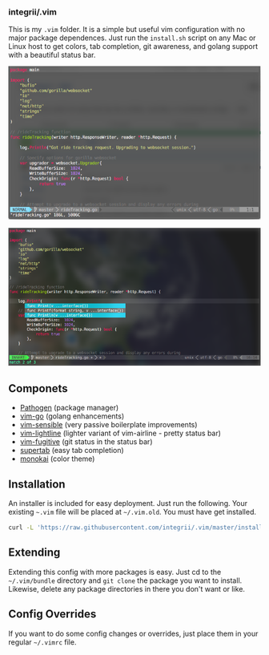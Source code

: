 ### integrii/.vim

This is my `.vim` folder.  It is a simple but useful vim configuration with no major package dependences.  Just run the `install.sh` script on any Mac or Linux host to get colors, tab completion, git awareness, and golang support with a beautiful status bar.


![](https://raw.githubusercontent.com/integrii/.vim/master/screenshot.png)

![](https://raw.githubusercontent.com/integrii/.vim/master/screenshot2.png)


## Componets
- [Pathogen](https://github.com/tpope/vim-pathogen) (package manager)
- [vim-go](https://github.com/fatih/vim-go) (golang enhancements)
- [vim-sensible](https://github.com/tpope/vim-sensible) (very passive boilerplate improvements)
- [vim-lightline](https://github.com/itchyny/lightline.vim) (lighter variant of vim-airline - pretty status bar)
- [vim-fugitive](https://github.com/tpope/vim-fugitive) (git status in the status bar)
- [supertab](https://github.com/ervandew/supertab) (easy tab completion)
- [monokai](https://github.com/tomasr/molokai) (color theme)


## Installation
An installer is included for easy deployment.  Just run the following.  Your existing `~.vim` file will be placed at `~/.vim.old`.  You must have get installed.

```bash
curl -L 'https://raw.githubusercontent.com/integrii/.vim/master/install.sh' | bash
```

## Extending
Extending this config with more packages is easy.  Just cd to the `~/.vim/bundle` directory and `git clone` the package you want to install.  Likewise, delete any package directories in there you don't want or like.  

## Config Overrides
If you want to do some config changes or overrides, just place them in your regular `~/.vimrc` file.
